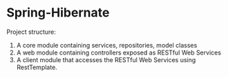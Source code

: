 # Spring-Hibernate

Project structure: 
1. A core module containing services, repositories, model classes 
2. A web module containing controllers exposed as RESTful Web Services 
3. A client module that accesses the RESTful Web Services using RestTemplate. 

